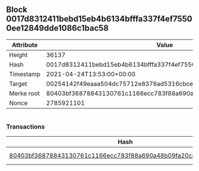 ## Block 0017d8312411bebd15eb4b6134bfffa337f4ef75500ee12849dde1086c1bac58

Attribute | Value
--- | ---
Height | 36137
Hash | 0017d8312411bebd15eb4b6134bfffa337f4ef75500ee12849dde1086c1bac58
Timestamp | 2021-04-24T13:53:00+00:00
Target | 00254142f49eaaa504dc75712e8378ad5316cbcead634704b3734b6271167cc4
Merke root | 80403bf36878843130761c1166ecc783f88a690a48b09fa20c85f26b1d49fbc3
Nonce | 2785921101

```

```

### Transactions

Hash | Amount
--- | ---
[80403bf36878843130761c1166ecc783f88a690a48b09fa20c85f26b1d49fbc3](80403bf36878843130761c1166ecc783f88a690a48b09fa20c85f26b1d49fbc3.md) | 10.00000000 SKEPTI 
